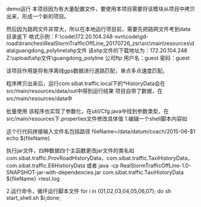 demo运行
本项目因为有大量配置文件，要使用本项目需要将该模块从项目中拷贝出来，形成一个新的项目。

然后因为路网文件非常大，所以在本地运行项目前，需要先把路网文件考到data目录底下
格式示例：F:\code\172.20.104.248-svn\code\gd-road\branches\RealStormTrafficOffLine_20170726_zsr\src\main\resources\data\guangdong_polyline\shp文件
该shp文件的下载地址为：172.20.104.248 Z:\upload\shp文件\guangdong_polyline 公司ftp
用户名：guest
密码：guest

该项目作用是将有序离线gps数据进行道路匹配，单点多点速度匹配。

程序拷贝出来后，运行com.sibat.traffic.local下的*HistoryData会在 src/main/resources/data/out中得到运行结果
项目自带了数据，在 src/main/resources/data中

批量使用
该程序也实现了参数化，在util/Cfg.java中找到参数类型，在src/main/resources下.properties文件修改具体值
1.编辑一个shell脚本内容如

这个行代码拼接输入文件名包括路径
fileName=/data/datum/coach/2015-06-$1
echo ${fileName}

执行jar文件，四种数据四个主函数更改jar文件的类名如com.sibat.traffic.ProvRoadHistoryData，com.sibat.traffic.TaxiHistoryData，com.sibat.traffic.E6HistioryData 或者
java -cp RealStormTrafficOffLine-1.0-SNAPSHOT-jar-with-dependencies.jar com.sibat.traffic.TaxiHistoryData ${fileName} >test.log

2.运行命令，循环运行脚本文件
for i in {01,02,03,04,05,06,07}; do sh start_shell.sh $i;done;
